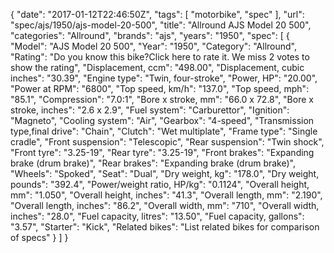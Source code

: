 {
    "date": "2017-01-12T22:46:50Z",
    "tags": [
        "motorbike",
        "spec"
    ],
    "url": "spec\/ajs\/1950\/ajs-model-20-500",
    "title": "Allround AJS Model 20 500",
    "categories": "Allround",
    "brands": "ajs",
    "years": "1950",
    "spec": [
        {
            "Model": "AJS Model 20 500",
            "Year": "1950",
            "Category": "Allround",
            "Rating": "Do you know this bike?Click here to rate it. We miss 2 votes to show the rating",
            "Displacement, ccm": "498.00",
            "Displacement, cubic inches": "30.39",
            "Engine type": "Twin, four-stroke",
            "Power, HP": "20.00",
            "Power at RPM": "6800",
            "Top speed, km\/h": "137.0",
            "Top speed, mph": "85.1",
            "Compression": "7.0:1",
            "Bore x stroke, mm": "66.0 x 72.8",
            "Bore x stroke, inches": "2.6 x 2.9",
            "Fuel system": "Carburettor",
            "Ignition": "Magneto",
            "Cooling system": "Air",
            "Gearbox": "4-speed",
            "Transmission type,final drive": "Chain",
            "Clutch": "Wet multiplate",
            "Frame type": "Single cradle",
            "Front suspension": "Telescopic",
            "Rear suspension": "Twin shock",
            "Front tyre": "3.25-19",
            "Rear tyre": "3.25-19",
            "Front brakes": "Expanding brake (drum brake)",
            "Rear brakes": "Expanding brake (drum brake)",
            "Wheels": "Spoked",
            "Seat": "Dual",
            "Dry weight, kg": "178.0",
            "Dry weight, pounds": "392.4",
            "Power\/weight ratio, HP\/kg": "0.1124",
            "Overall height, mm": "1.050",
            "Overall height, inches": "41.3",
            "Overall length, mm": "2.190",
            "Overall length, inches": "86.2",
            "Overall width, mm": "710",
            "Overall width, inches": "28.0",
            "Fuel capacity, litres": "13.50",
            "Fuel capacity, gallons": "3.57",
            "Starter": "Kick",
            "Related bikes": "List related bikes for comparison of specs"
        }
    ]
}